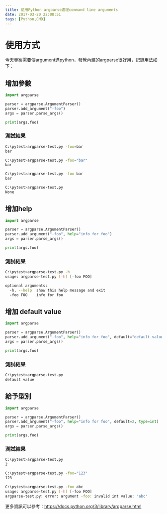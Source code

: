 ```yaml
---
title: 使用Python argparse處理command line arguments
date: 2017-03-20 22:08:51
tags: [Python,CMD]
---
```


# 使用方式

今天專案需要傳argument進python，發覺內建的argparse很好用，記錄用法如下：

## 增加參數
```python
import argparse

parser = argparse.ArgumentParser()
parser.add_argument("-foo")
args = parser.parse_args()

print(args.foo)
```

### 測試結果

```bash
C:\pytest>argparse-test.py -foo=bar
bar

C:\pytest>argparse-test.py -foo="bar"
bar

C:\pytest>argparse-test.py -foo bar
bar

C:\pytest>argparse-test.py
None
```

## 增加help
```python
import argparse

parser = argparse.ArgumentParser()
parser.add_argument("-foo", help="info for foo")
args = parser.parse_args()

print(args.foo)
```
### 測試結果
```bash
C:\pytest>argparse-test.py -h
usage: argparse-test.py [-h] [-foo FOO]

optional arguments:
  -h, --help  show this help message and exit
  -foo FOO    info for foo
```

## 增加 default value
```python
import argparse

parser = argparse.ArgumentParser()
parser.add_argument("-foo", help="info for foo", default="default value")
args = parser.parse_args()

print(args.foo)
```

### 測試結果
```bash
C:\pytest>argparse-test.py
default value
```

## 給予型別
```python
import argparse

parser = argparse.ArgumentParser()
parser.add_argument("-foo", help="info for foo", default=2, type=int)
args = parser.parse_args()

print(args.foo)
```

### 測試結果
```bash
C:\pytest>argparse-test.py
2

C:\pytest>argparse-test.py -foo="123"
123

C:\pytest>argparse-test.py -foo abc
usage: argparse-test.py [-h] [-foo FOO]
argparse-test.py: error: argument -foo: invalid int value: 'abc'
```

更多資訊可以參考：https://docs.python.org/3/library/argparse.html
